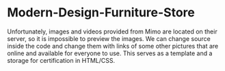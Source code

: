 # Modern-Design-Furniture-Store

Unfortunately, images and videos provided from Mimo are located on their server, so it is impossible to preview the images. 
We can change source inside the code and change them with links of some other pictures that are online and available for everyone to use. 
This serves as a template and a storage for certification in HTML/CSS.
